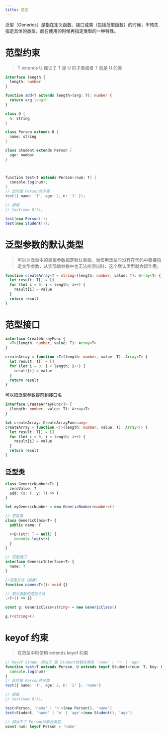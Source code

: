 ```yaml
---
title: 范型
---
```


泛型（Generics）是指在定义函数、接口或类（包括范型函数）的时候，不预先指定具体的类型，而在使用的时候再指定类型的一种特性。

# 范型约束

> T extends U 保证了 T 是 U 的子类或者 T 就是 U 的类

```typescript
interface length {
  length: number
}

function add<T extends length>(arg: T): number {
  return arg.length
}
```

```java
class O {
  n: string
}

class Person extends O {
  name: string
}

class Student extends Person {
  age: number
}



function test<T extends Person>(num: T) {
  console.log(num);
}
// 此时是 Person的子类
test({ name: '1', age: 2, n: '1' });

// 报错
// test(new O());

test(new Person());
test(new Student());

```

# 泛型参数的默认类型

> 可以为泛型中的类型参数指定默认类型。当使用泛型时没有在代码中直接指定类型参数，从实际值参数中也无法推测出时，这个默认类型就会起作用。

```typescript
function createArray<T = string>(length: number, value: T): Array<T> {
  let result: T[] = []
  for (let i = 0; i < length; i++) {
    result[i] = value
  }
  return result
}
```

# 范型接口

```typescript
interface CreateArrayFunc {
  <T>(length: number, value: T): Array<T>
}

createArray = function <T>(length: number, value: T): Array<T> {
  let result: T[] = []
  for (let i = 0; i < length; i++) {
    result[i] = value
  }
  return result
}
```

可以把泛型参数提前到接口名

```typescript
interface CreateArrayFunc<T> {
  (length: number, value: T): Array<T>
}

let createArray: CreateArrayFunc<any>
createArray = function <T>(length: number, value: T): Array<T> {
  let result: T[] = []
  for (let i = 0; i < length; i++) {
    result[i] = value
  }
  return result
}
```

## 泛型类

```typescript
class GenericNumber<T> {
  zeroValue: T
  add: (x: T, y: T) => T
}

let myGenericNumber = new GenericNumber<number>()
```

```typescript
// 范型类
class GenericClass<T> {
  public name: T

  r<E>(str: T = null) {
    console.log(str)
  }
}

// 范型接口
interface GenericInterface<T> {
  name: T
}

//范型方法（函数）
function names<T>(): void {}

// 箭头函数的范型方法
;<T>() => {}

const g: GenericClass<string> = new GenericClass()

g.r<string>()
```

# keyof 约束

> 在范型中则使用 extends keyof 约束

```typescript
// keyof Studen 相当于 是 Student的联合类型 'name' | 'n' | 'age'
function test<T extends Person, U extends keyof Student>(num: T, key: U) {
  console.log(num)
}
// 此时是 Person的子类
test({ name: '1', age: 2, n: '1' }, 'name')

// 报错
// test(new O());

test<Person, 'name' | 'n'>(new Person(), 'name')
test<Student, 'name' | 'n' | 'age'>(new Student(), 'age')

// 相当于了 Person的联合类型
const num: keyof Person = 'name'
```
